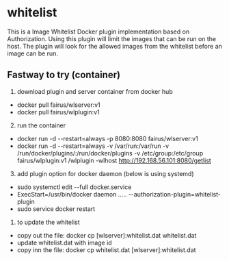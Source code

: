 # whitelist

This is a Image Whitelist Docker plugin implementation based on Authorization. Using this plugin will limit the images that can be run on the host. The plugin will look for the allowed images from the whitelist before an image can be run.

## Fastway to try (container)
1. download plugin and server container from docker hub
  - docker pull fairus/wlserver:v1
  - docker pull fairus/wlplugin:v1

2. run the container
  - docker run -d --restart=always -p 8080:8080 fairus/wlserver:v1
  - docker run -d --restart=always -v /var/run:/var/run -v /run/docker/plugins/:/run/docker/plugins -v /etc/group:/etc/group fairus/wlplugin:v1 /wlplugin -wlhost http://192.168.56.101:8080/getlist

3. add plugin option for docker daemon (below is using systemd)
  - sudo systemctl edit --full docker.service
  - ExecStart=/usr/bin/docker daemon ..... --authorization-plugin=whitelist-plugin
  - sudo service docker restart
  
1. to update the whitelist
  - copy out the file: docker cp [wlserver]:whitelist.dat whitelist.dat
  - update whitelist.dat with image id
  - copy inn the file: docker cp whitelist.dat [wlserver]:whitelist.dat





